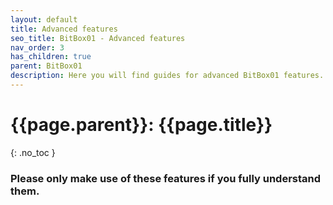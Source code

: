 ```yaml
---
layout: default
title: Advanced features
seo_title: BitBox01 - Advanced features
nav_order: 3
has_children: true
parent: BitBox01
description: Here you will find guides for advanced BitBox01 features.
---
```


# {{page.parent}}: {{page.title}}
{: .no_toc }

### Please only make use of these features if you fully understand them.
